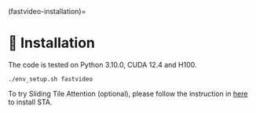 (fastvideo-installation)=

# 🔧 Installation
The code is tested on Python 3.10.0, CUDA 12.4 and H100.
```
./env_setup.sh fastvideo
```
To try Sliding Tile Attention (optional), please follow the instruction in [here](#sta-installation) to install STA.